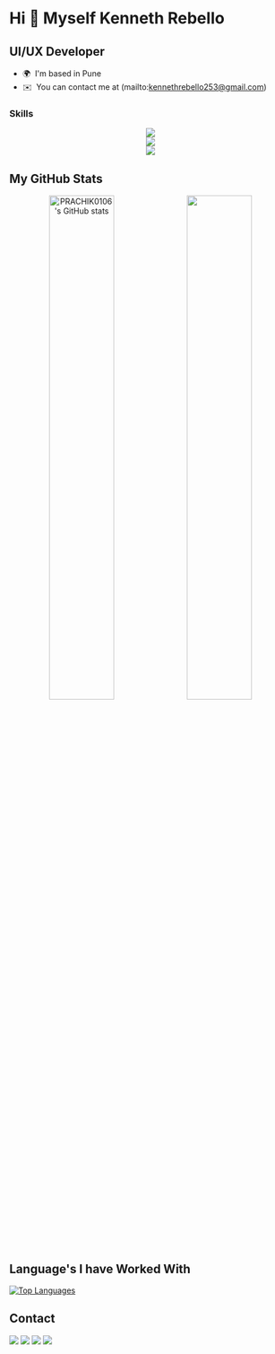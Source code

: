 Hi 👋 Myself Kenneth Rebello
=================================================================================================
UI/UX Developer
------------------------

* 🌍  I'm based in Pune
* ✉️  You can contact me at (mailto:kennethrebello253@gmail.com)

### Skills 

<p align="center">
  <a href="https://skillicons.dev">
    <img src="https://skillicons.dev/icons?i=html,css,js,bootstrap,figma,react,tailwind,wordpress" /><br/>
    <img src="https://skillicons.dev/icons?i=androidstudio,java,python,php,c,dart" /><br/>
    <img src="https://skillicons.dev/icons?i=git,mysql,mongodb,ae,arduino,django,firebase,linux,ps,pr" />
  </a>
</p>

## My GitHub Stats

<p align="center">
<a href="http://www.github.com/Kenneth3120"><img width="48%" src="https://github-readme-stats.vercel.app/api?username=Kenneth3120&show_icons=true&hide=&count_private=true&title_color=0891b2&text_color=ffffff&icon_color=0891b2&bg_color=1c1917&hide_border=true&show_icons=true" alt="PRACHIK0106's GitHub stats" /></a>
<a href="http://www.github.com/Kenneth3120"><img width="48%" src="https://github-readme-streak-stats.herokuapp.com/?user=Kenneth3120&stroke=ffffff&background=1c1917&ring=0891b2&fire=0891b2&currStreakNum=ffffff&currStreakLabel=0891b2&sideNums=ffffff&sideLabels=ffffff&dates=ffffff&hide_border=true" /></a>
</p>


## Language's I have Worked With

<a href="https://github.com/Kenneth3120" align="left"><img src="https://github-readme-stats.vercel.app/api/top-langs/?username=Kenneth3120&langs_count=10&title_color=0891b2&text_color=ffffff&icon_color=0891b2&bg_color=1c1917&hide_border=true&locale=en&custom_title=Top%20%Languages" alt="Top Languages" /></a>

## Contact 
<div> 
  <a href="https://www.linkedin.com/in/kenneth-rebello-312002/" target="_blank"><img src="https://img.shields.io/badge/-LinkedIn-%230077B5?style=for-the-badge&logo=linkedin&logoColor=white" target="_blank"></a> 
  <a href="https://twitter.com/KennethRebello9" target="_blank"><img src="https://img.shields.io/badge/-Twitter-%23EA4335?style=for-the-badge&logo=youtube&logoColor=white" target="_blank"></a>
  <a href="https://www.instagram.com/kenneth__rebello/" target="_blank"><img src="https://img.shields.io/badge/-Instagram-%23E4405F?style=for-the-badge&logo=instagram&logoColor=white" target="_blank"></a>
  <a href = "mailto: kennethrebello253@gmail.com"><img src="https://img.shields.io/badge/-Gmail-%23333?style=for-the-badge&logo=gmail&logoColor=white" target="_blank"></a>
 </br>
</br>
</div>
